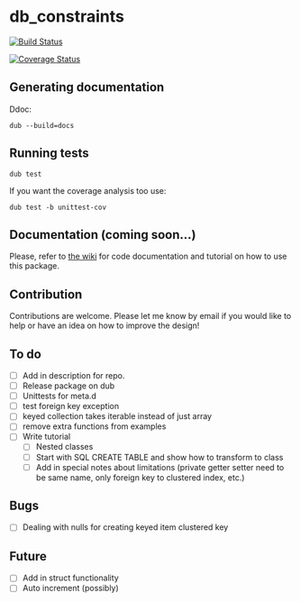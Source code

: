 # db_constraints

[![Build Status](https://travis-ci.org/marmy28/db_constraints.svg)](https://travis-ci.org/marmy28/db_constraints)

[![Coverage Status](https://coveralls.io/repos/marmy28/db_constraints/badge.svg?branch=master&service=github)](https://coveralls.io/github/marmy28/db_constraints?branch=master)


## Generating documentation

Ddoc:

    dub --build=docs

## Running tests

    dub test

If you want the coverage analysis too use:

    dub test -b unittest-cov

## Documentation (coming soon...)

Please, refer to [the wiki](https://github.com/marmy28/db_constraints/wiki) for code documentation and tutorial on how to use this package.

## Contribution

Contributions are welcome. Please let me know by email if you would like to help or have an idea on how to improve the design!

## To do
- [ ] Add in description for repo.
- [ ] Release package on dub
- [ ] Unittests for meta.d
- [ ] test foreign key exception
- [ ] keyed collection takes iterable instead of just array
- [ ] remove extra functions from examples
- [ ] Write tutorial
  * [ ] Nested classes
  * [ ] Start with SQL CREATE TABLE and show how to transform to class
  * [ ] Add in special notes about limitations (private getter setter need to be same name, only foreign key to clustered index, etc.)

## Bugs
- [ ] Dealing with nulls for creating keyed item clustered key

## Future
- [ ] Add in struct functionality
- [ ] Auto increment (possibly)
